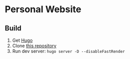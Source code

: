 # Personal Website

## Build

1. Get [Hugo](https://gohugo.io/getting-started/installing)
2. Clone [this repository](https://github.com/flostellbrink/flostellbrink.github.io)
3. Run dev server: `hugo server -D --disableFastRender`
